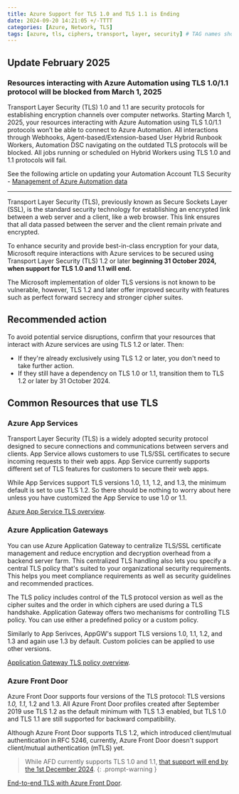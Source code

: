 ```yaml
---
title: Azure Support for TLS 1.0 and TLS 1.1 is Ending
date: 2024-09-20 14:21:05 +/-TTTT
categories: [Azure, Network, TLS]
tags: [azure, tls, ciphers, transport, layer, security] # TAG names should always be lowercase
---
```


## Update February 2025

### Resources interacting with Azure Automation using TLS 1.0/1.1 protocol will be blocked from March 1, 2025

Transport Layer Security (TLS) 1.0 and 1.1 are security protocols for establishing encryption channels over computer networks. Starting March 1, 2025, your resources interacting with Azure Automation using TLS 1.0/1.1 protocols won’t be able to connect to Azure Automation. All interactions through Webhooks, Agent-based/Extension-based User Hybrid Runbook Workers, Automation DSC navigating on the outdated TLS protocols will be blocked. All jobs running or scheduled on Hybrid Workers using TLS 1.0 and 1.1 protocols will fail.

See the following article on updating your Automation Account TLS Security - <a href="https://learn.microsoft.com/en-gb/azure/automation/automation-managing-data#tls-for-azure-automation" target="_blank">Management of Azure Automation data</a>

----------------

Transport Layer Security (TLS), previously known as Secure Sockets Layer (SSL), is the standard security technology for establishing an encrypted link between a web server and a client, like a web browser. This link ensures that all data passed between the server and the client remain private and encrypted.

 To enhance security and provide best-in-class encryption for your data, Microsoft require interactions with Azure services to be secured using Transport Layer Security (TLS) 1.2 or later **beginning 31 October 2024, when support for TLS 1.0 and 1.1 will end.**

The Microsoft implementation of older TLS versions is not known to be vulnerable, however, TLS 1.2 and later offer improved security with features such as perfect forward secrecy and stronger cipher suites.

## Recommended action

To avoid potential service disruptions, confirm that your resources that interact with Azure services are using TLS 1.2 or later. Then:

- If they're already exclusively using TLS 1.2 or later, you don't need to take further action.
- If they still have a dependency on TLS 1.0 or 1.1, transition them to TLS 1.2 or later by 31 October 2024.

## Common Resources that use TLS

### Azure App Services

Transport Layer Security (TLS) is a widely adopted security protocol designed to secure connections and communications between servers and clients. App Service allows customers to use TLS/SSL certificates to secure incoming requests to their web apps. App Service currently supports different set of TLS features for customers to secure their web apps.

While App Services support TLS versions 1.0, 1.1, 1.2, and 1.3, the minimum default is set to use TLS 1.2. So there should be nothing to worry about here unless you have customized the App Service to use 1.0 or 1.1.

<a href="https://learn.microsoft.com/en-us/azure/app-service/overview-tls" target="_blank">Azure App Service TLS overview</a>.

### Azure Application Gateways

You can use Azure Application Gateway to centralize TLS/SSL certificate management and reduce encryption and decryption overhead from a backend server farm. This centralized TLS handling also lets you specify a central TLS policy that's suited to your organizational security requirements. This helps you meet compliance requirements as well as security guidelines and recommended practices.

The TLS policy includes control of the TLS protocol version as well as the cipher suites and the order in which ciphers are used during a TLS handshake. Application Gateway offers two mechanisms for controlling TLS policy. You can use either a predefined policy or a custom policy.

Similarly to App Serivces, AppGW's support TLS versions 1.0, 1.1, 1.2, and 1.3 and again use 1.3 by default. Custom policies can be applied to use other versions.

<a href="https://learn.microsoft.com/en-us/azure/application-gateway/application-gateway-ssl-policy-overview#default-tls-policy" target="_blank">Application Gateway TLS policy overview</a>.

### Azure Front Door

Azure Front Door supports four versions of the TLS protocol: TLS versions *1.0, 1.1*, 1.2 and 1.3. All Azure Front Door profiles created after September 2019 use TLS 1.2 as the default minimum with TLS 1.3 enabled, but TLS 1.0 and TLS 1.1 are still supported for backward compatibility.

Although Azure Front Door supports TLS 1.2, which introduced client/mutual authentication in RFC 5246, currently, Azure Front Door doesn't support client/mutual authentication (mTLS) yet.

> While AFD currently supports TLS 1.0 and 1.1, <a href="https://azure.microsoft.com/en-us/updates/v2/Azure-FrontDoor-support-for-TLS-10-and-TLS-11-will-end-by-1-Dec-2024" target="_blank">that support will end by the 1st December 2024</a>.
{: .prompt-warning }

<a href="https://learn.microsoft.com/en-us/azure/frontdoor/end-to-end-tls?pivots=front-door-standard-premium" target="_blank">End-to-end TLS with Azure Front Door</a>.